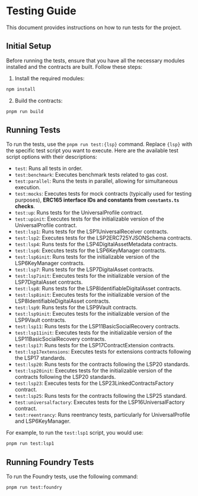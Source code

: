 # Testing Guide

This document provides instructions on how to run tests for the project.

## Initial Setup

Before running the tests, ensure that you have all the necessary modules installed and the contracts are built. Follow these steps:

1. Install the required modules:

```bash
npm install
```

2. Build the contracts:

```bash
pnpm run build
```

## Running Tests

To run the tests, use the `pnpm run test:{lsp}` command. Replace `{lsp}` with the specific test script you want to execute. Here are the available test script options with their descriptions:

- `test`: Runs all tests in order.
- `test:benchmark`: Executes benchmark tests related to gas cost.
- `test:parallel`: Runs the tests in parallel, allowing for simultaneous execution.
- `test:mocks`: Executes tests for mock contracts (typically used for testing purposes), **ERC165 interface IDs and constants from `constants.ts` checks**.
- `test:up`: Runs tests for the UniversalProfile contract.
- `test:upinit`: Executes tests for the initializable version of the UniversalProfile contract.
- `test:lsp1`: Runs tests for the LSP1UniversalReceiver contracts.
- `test:lsp2`: Executes tests for the LSP2ERC725YJSONSchema contracts.
- `test:lsp4`: Runs tests for the LSP4DigitalAssetMetadata contracts.
- `test:lsp6`: Executes tests for the LSP6KeyManager contracts.
- `test:lsp6init`: Runs tests for the initializable version of the LSP6KeyManager contracts.
- `test:lsp7`: Runs tests for the LSP7DigitalAsset contracts.
- `test:lsp7init`: Executes tests for the initializable version of the LSP7DigitalAsset contracts.
- `test:lsp8`: Runs tests for the LSP8IdentifiableDigitalAsset contracts.
- `test:lsp8init`: Executes tests for the initializable version of the LSP8IdentifiableDigitalAsset contracts.
- `test:lsp9`: Runs tests for the LSP9Vault contracts.
- `test:lsp9init`: Executes tests for the initializable version of the LSP9Vault contracts.
- `test:lsp11`: Runs tests for the LSP11BasicSocialRecovery contracts.
- `test:lsp11init`: Executes tests for the initializable version of the LSP11BasicSocialRecovery contracts.
- `test:lsp17`: Runs tests for the LSP17ContractExtension contracts.
- `test:lsp17extensions`: Executes tests for extensions contracts following the LSP17 standards.
- `test:lsp20`: Runs tests for the contracts following the LSP20 standards.
- `test:lsp20init`: Executes tests for the initializable version of the contracts following the LSP20 standards.
- `test:lsp23`: Executes tests for the LSP23LinkedContractsFactory contract.
- `test:lsp25`: Runs tests for the contracts following the LSP25 standard.
- `test:universalfactory`: Executes tests for the LSP16UniversalFactory contract.
- `test:reentrancy`: Runs reentrancy tests, particularly for UniversalProfile and LSP6KeyManager.

For example, to run the `test:lsp1` script, you would use:

```bash
pnpm run test:lsp1
```

## Running Foundry Tests

To run the Foundry tests, use the following command:

```bash
pnpm run test:foundry
```
